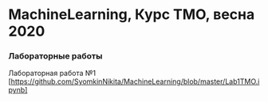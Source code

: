 # MachineLearning, Курс ТМО, весна 2020
### Лабораторные работы
Лабораторная работа №1 [https://github.com/SyomkinNikita/MachineLearning/blob/master/Lab1TMO.ipynb]
